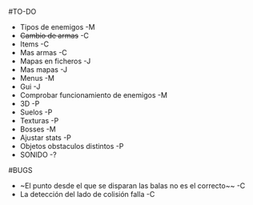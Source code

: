 #TO-DO
* Tipos de enemigos -M
* ~~Cambio de armas~~ -C
* Items -C
* Mas armas -C
* Mapas en ficheros -J
* Mas mapas -J
* Menus -M
* Gui -J
* Comprobar funcionamiento de enemigos -M
* 3D -P
* Suelos -P
* Texturas -P
* Bosses -M
* Ajustar stats -P
* Objetos obstaculos distintos -P
* SONIDO -?

#BUGS
* ~El punto desde el que se disparan las balas no es el correcto~~ -C
* La detección del lado de colisión falla -C
